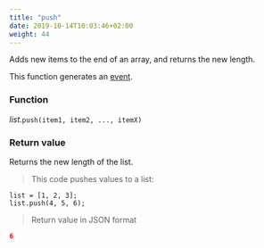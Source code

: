 ```yaml
---
title: "push"
date: 2019-10-14T10:03:46+02:00
weight: 44
---
```


Adds new items to the end of an array, and returns the new length.

This function generates an [event](../../events).

### Function
*list*.`push(item1, item2, ..., itemX)`

### Return value
Returns the new length of the list.

> This code pushes values to a list:

```
list = [1, 2, 3];
list.push(4, 5, 6);
```

> Return value in JSON format

```json
6
```
